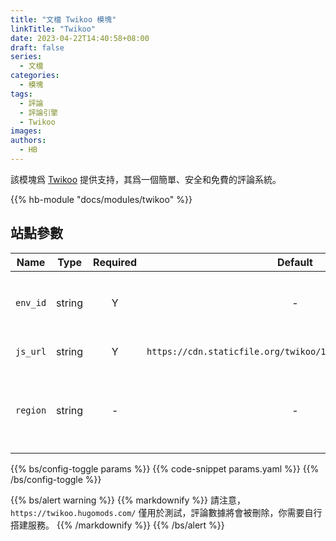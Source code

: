 ```yaml
---
title: "文檔 Twikoo 模塊"
linkTitle: "Twikoo"
date: 2023-04-22T14:40:58+08:00
draft: false
series:
  - 文檔
categories:
  - 模塊
tags:
  - 評論
  - 評論引擎
  - Twikoo
images:
authors:
  - HB
---
```


該模塊爲 [Twikoo](https://github.com/imaegoo/twikoo) 提供支持，其爲一個簡單、安全和免費的評論系統。

<!--more-->

{{% hb-module "docs/modules/twikoo" %}}

## 站點參數

| Name     |  Type  | Required |                           Default                            | Description                                         |
| -------- | :----: | :------: | :----------------------------------------------------------: | --------------------------------------------------- |
| `env_id` | string |    Y     |                              -                               | 騰訊雲環境 ID 或自搭建服務器 URL。                  |
| `js_url` | string |    Y     | `https://cdn.staticfile.org/twikoo/1.6.16/twikoo.all.min.js` | JS 腳本 URL。                                       |
| `region` | string |    -     |                              -                               | 騰訊雲環境地域，如：`ap-shanghai`、`ap-guangzhou`。 |

{{% bs/config-toggle params %}}
{{% code-snippet params.yaml %}}
{{% /bs/config-toggle %}}

{{% bs/alert warning %}}
{{% markdownify %}}
請注意，`https://twikoo.hugomods.com/` 僅用於測試，評論數據將會被刪除，你需要自行搭建服務。
{{% /markdownify %}}
{{% /bs/alert %}}
